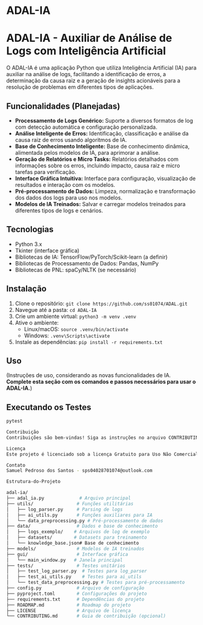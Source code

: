 # ADAL-IA

# ADAL-IA - Auxiliar de Análise de Logs com Inteligência Artificial

O ADAL-IA é uma aplicação Python que utiliza Inteligência Artificial (IA) para auxiliar na análise de logs, facilitando a identificação de erros, a determinação da causa raiz e a geração de insights acionáveis para a resolução de problemas em diferentes tipos de aplicações.

## Funcionalidades (Planejadas)

* **Processamento de Logs Genérico:** Suporte a diversos formatos de log com detecção automática e configuração personalizada.
* **Análise Inteligente de Erros:** Identificação, classificação e análise da causa raiz de erros usando algoritmos de IA.
* **Base de Conhecimento Inteligente:** Base de conhecimento dinâmica, alimentada pelos modelos de IA, para aprimorar a análise.
* **Geração de Relatórios e Micro Tasks:** Relatórios detalhados com informações sobre os erros, incluindo impacto, causa raiz e micro tarefas para verificação.
* **Interface Gráfica Intuitiva:** Interface para configuração, visualização de resultados e interação com os modelos.
* **Pré-processamento de Dados:** Limpeza, normalização e transformação dos dados dos logs para uso nos modelos.
* **Modelos de IA Treinados:**  Salvar e carregar modelos treinados para diferentes tipos de logs e cenários.

## Tecnologias

* Python 3.x
* Tkinter (interface gráfica)
* Bibliotecas de IA: TensorFlow/PyTorch/Scikit-learn (a definir)
* Bibliotecas de Processamento de Dados: Pandas, NumPy
* Bibliotecas de PNL: spaCy/NLTK (se necessário)

## Instalação

1. Clone o repositório: `git clone https://github.com/ss01074/ADAL.git`
2. Navegue até a pasta: `cd ADAL-IA`
3. Crie um ambiente virtual: `python3 -m venv .venv`
4. Ative o ambiente:
    * Linux/macOS: `source .venv/bin/activate`
    * Windows: `.venv\Scripts\activate`
5. Instale as dependências: `pip install -r requirements.txt`

## Uso

(Instruções de uso, considerando as novas funcionalidades de IA.  **Complete esta seção com os comandos e passos necessários para usar o ADAL-IA.**)

## Executando os Testes

```bash
pytest

Contribuição
Contribuições são bem-vindas! Siga as instruções no arquivo CONTRIBUTING.md

Licença
Este projeto é licenciado sob a licença Gratuito para Uso Não Comercial. Para uso comercial, entre em contato com o autor. 

Contato
Samuel Pedroso dos Santos - sps04028701074@outlook.com

Estrutura-do-Projeto

adal-ia/
├── adal_ia.py             # Arquivo principal
├── utils/                # Funções utilitárias
│   ├── log_parser.py     # Parsing de logs
│   ├── ai_utils.py       # Funções auxiliares para IA
│   └── data_preprocessing.py # Pré-processamento de dados
├── data/                 # Dados e base de conhecimento
│   ├── logs_exemplo/    # Arquivos de log de exemplo
│   ├── datasets/        # Datasets para treinamento
│   └── knowledge_base.json# Base de conhecimento
├── models/               # Modelos de IA treinados
├── gui/                  # Interface gráfica
│   └── main_window.py   # Janela principal
├── tests/                # Testes unitários
│   ├── test_log_parser.py  # Testes para log_parser
│   ├── test_ai_utils.py    # Testes para ai_utils
│   └── test_data_preprocessing.py # Testes para pré-processamento
├── config.py             # Arquivo de configuração
├── pyproject.toml        # Configurações do projeto
├── requirements.txt      # Dependências do projeto
├── ROADMAP.md            # Roadmap do projeto
├── LICENSE               # Arquivo de licença
└── CONTRIBUTING.md       # Guia de contribuição (opcional)
